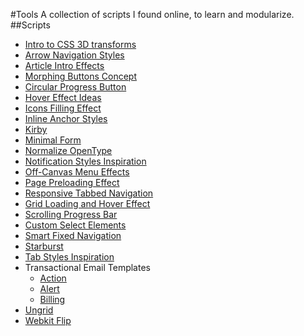 #Tools
	A collection of scripts I found online, to learn and modularize.
##Scripts
- [Intro to CSS 3D transforms](http://http://nonlinear.github.io/tools/scripts/3dtransforms/index.html)
- [Arrow Navigation Styles](http://http://nonlinear.github.io/tools/scripts/ArrowNavigationStyles/index.html)
- [Article Intro Effects](http://http://nonlinear.github.io/tools/scripts/ArticleIntroEffects/index.html)
- [Morphing Buttons Concept](http://http://nonlinear.github.io/tools/scripts/ButtonComponentMorph/index.html)
- [Circular Progress Button](http://http://nonlinear.github.io/tools/scripts/CircularProgressButton/index.html)
- [Hover Effect Ideas](http://http://nonlinear.github.io/tools/scripts/HoverEffectIdeas/index.html)
- [Icons Filling Effect](http://http://nonlinear.github.io/tools/scripts/icons-filling-effect/index.html)
- [Inline Anchor Styles](http://http://nonlinear.github.io/tools/scripts/InlineAnchorStyles/index.html)
- [Kirby](http://http://nonlinear.github.io/tools/scripts/kirby-2.0.0/index.html)
- [Minimal Form](http://http://nonlinear.github.io/tools/scripts/MinimalForm/index.html)
- [Normalize OpenType](http://http://nonlinear.github.io/tools/scripts/normalize-opentype/test/index.html)
- [Notification Styles Inspiration](http://http://nonlinear.github.io/tools/scripts/NotificationStyles/index.html)
- [Off-Canvas Menu Effects](http://http://nonlinear.github.io/tools/scripts/OffCanvasMenuEffects/index.html)
- [Page Preloading Effect](http://http://nonlinear.github.io/tools/scripts/PagePreloadingEffect/index.html)
- [Responsive Tabbed Navigation](http://http://nonlinear.github.io/tools/scripts/responsive-tabbed-navigation/index.html)
- [Grid Loading and Hover Effect](http://http://nonlinear.github.io/tools/scripts/SamsungGrid/index.html)
- [Scrolling Progress Bar](http://http://nonlinear.github.io/tools/scripts/scrolling-progress-bar/index.html)
- [Custom Select Elements](http://http://nonlinear.github.io/tools/scripts/SelectInspiration/index.html)
- [Smart Fixed Navigation](http://http://nonlinear.github.io/tools/scripts/smart-fixed-navigation/index.html)
- [Starburst](http://http://nonlinear.github.io/tools/scripts/Starburst/index.html)
- [Tab Styles Inspiration](http://http://nonlinear.github.io/tools/scripts/TabStylesInspiration/index.html)
- Transactional Email Templates
	- [Action](http://http://nonlinear.github.io/tools/scripts/transactional-email-templates/templates/action.html)
	- [Alert](http://http://nonlinear.github.io/tools/scripts/transactional-email-templates/templates/alert.html)
	- [Billing](http://http://nonlinear.github.io/tools/scripts/transactional-email-templates/templates/billing.html)
- [Ungrid](http://http://nonlinear.github.io/tools/scripts/ungrid-gh-pages/index.html)
- [Webkit Flip](http://http://nonlinear.github.io/tools/scripts/webkit-flip/demo/index.html)
